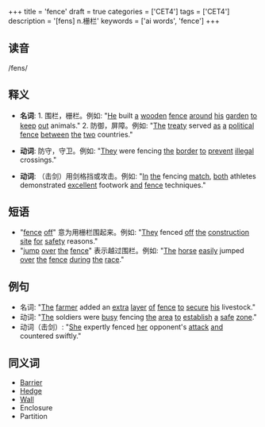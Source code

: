 +++
title = 'fence'
draft = true
categories = ['CET4']
tags = ['CET4']
description = '[fens] n.栅栏'
keywords = ['ai words', 'fence']
+++

## 读音
/fens/

## 释义
- **名词**: 1. 围栏，栅栏。例如: "[He](/post/he/) built [a](/post/a/) [wooden](/post/wooden/) [fence](/post/fence/) [around](/post/around/) [his](/post/his/) [garden](/post/garden/) [to](/post/to/) [keep](/post/keep/) [out](/post/out/) animals."
   2. 防御，屏障。例如: "[The](/post/the/) [treaty](/post/treaty/) served [as](/post/as/) [a](/post/a/) [political](/post/political/) [fence](/post/fence/) [between](/post/between/) [the](/post/the/) [two](/post/two/) countries."

- **动词**: 防守，守卫。例如: "[They](/post/they/) were fencing [the](/post/the/) [border](/post/border/) [to](/post/to/) [prevent](/post/prevent/) [illegal](/post/illegal/) crossings."

- **动词**: （击剑）用剑格挡或攻击。例如: "[In](/post/in/) [the](/post/the/) fencing [match](/post/match/), [both](/post/both/) athletes demonstrated [excellent](/post/excellent/) footwork [and](/post/and/) [fence](/post/fence/) techniques."

## 短语
- "[fence](/post/fence/) [off](/post/off/)" 意为用栅栏围起来。例如: "[They](/post/they/) fenced [off](/post/off/) [the](/post/the/) [construction](/post/construction/) [site](/post/site/) [for](/post/for/) [safety](/post/safety/) reasons."
- "[jump](/post/jump/) [over](/post/over/) [the](/post/the/) [fence](/post/fence/)" 表示越过围栏。例如: "[The](/post/the/) [horse](/post/horse/) [easily](/post/easily/) jumped [over](/post/over/) [the](/post/the/) [fence](/post/fence/) [during](/post/during/) [the](/post/the/) [race](/post/race/)."

## 例句
- 名词: "[The](/post/the/) [farmer](/post/farmer/) added an [extra](/post/extra/) [layer](/post/layer/) [of](/post/of/) [fence](/post/fence/) [to](/post/to/) [secure](/post/secure/) [his](/post/his/) livestock."
- 动词: "[The](/post/the/) soldiers were [busy](/post/busy/) fencing [the](/post/the/) [area](/post/area/) [to](/post/to/) [establish](/post/establish/) [a](/post/a/) [safe](/post/safe/) [zone](/post/zone/)."
- 动词（击剑）: "[She](/post/she/) expertly fenced [her](/post/her/) opponent's [attack](/post/attack/) [and](/post/and/) countered swiftly."

## 同义词
- [Barrier](/post/barrier/)
- [Hedge](/post/hedge/)
- [Wall](/post/wall/)
- Enclosure
- Partition
